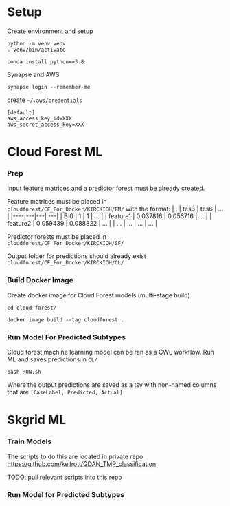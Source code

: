 # Setup

Create environment and setup
```
python -m venv venv
. venv/bin/activate

conda install python==3.8
```

Synapse and AWS
```
synapse login --remember-me
```

create `~/.aws/credentials`

```
[default]
aws_access_key_id=XXX
aws_secret_access_key=XXX
```


# Cloud Forest ML
### Prep
Input feature matrices and a predictor forest must be already created.

Feature matrices must be placed in `cloudforest/CF_For_Docker/KIRCKICH/FM/` with the format:
| .  | tes3 | tes6 | ... |
|----|---|---| ---|
| B:0 | 1 | 1 | ... |
| feature1  | 0.037816 | 0.056716 | ... |
| feature2  | 0.059439 | 0.088822 | ... |
| ... | ... | ... | ... |

Predictor forests must be placed in `cloudforest/CF_For_Docker/KIRCKICH/SF/`

Output folder for predictions should already exist `cloudforest/CF_For_Docker/KIRCKICH/CL/`


### Build Docker Image
Create docker image for Cloud Forest models (multi-stage build)
```
cd cloud-forest/
```
```
docker image build --tag cloudforest .
```

### Run Model For Predicted Subtypes
Cloud forest machine learning model can be ran as a CWL workflow. Run ML and saves predictions in `CL/`
```
bash RUN.sh
```
Where the output predictions are saved as a tsv with non-named columns that are `[CaseLabel, Predicted, Actual]`


# Skgrid ML
### Train Models
The scripts to do this are located in private repo https://github.com/kellrott/GDAN_TMP_classification

TODO: pull relevant scripts into this repo

### Run Model for Predicted Subtypes
